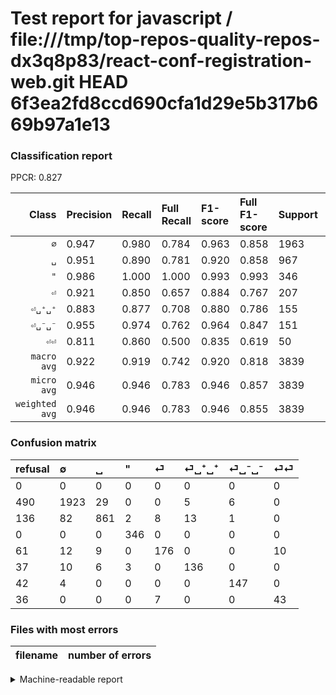 # Test report for javascript / file:///tmp/top-repos-quality-repos-dx3q8p83/react-conf-registration-web.git HEAD 6f3ea2fd8ccd690cfa1d29e5b317b669b97a1e13

### Classification report

PPCR: 0.827

| Class | Precision | Recall | Full Recall | F1-score | Full F1-score | Support | Full Support | PPCR |
|------:|:----------|:-------|:------------|:---------|:---------|:--------|:-------------|:-----|
| `∅` | 0.947| 0.980| 0.784| 0.963| 0.858| 1963| 2453| 0.800 |
| `␣` | 0.951| 0.890| 0.781| 0.920| 0.858| 967| 1103| 0.877 |
| `"` | 0.986| 1.000| 1.000| 0.993| 0.993| 346| 346| 1.000 |
| `⏎` | 0.921| 0.850| 0.657| 0.884| 0.767| 207| 268| 0.772 |
| `⏎␣⁺␣⁺` | 0.883| 0.877| 0.708| 0.880| 0.786| 155| 192| 0.807 |
| `⏎␣⁻␣⁻` | 0.955| 0.974| 0.762| 0.964| 0.847| 151| 193| 0.782 |
| `⏎⏎` | 0.811| 0.860| 0.500| 0.835| 0.619| 50| 86| 0.581 |
| `macro avg` | 0.922| 0.919| 0.742| 0.920| 0.818| 3839| 4641| 0.827 |
| `micro avg` | 0.946| 0.946| 0.783| 0.946| 0.857| 3839| 4641| 0.827 |
| `weighted avg` | 0.946| 0.946| 0.783| 0.946| 0.855| 3839| 4641| 0.827 |

### Confusion matrix

|refusal|  ∅| ␣| "| ⏎| ⏎␣⁺␣⁺| ⏎␣⁻␣⁻| ⏎⏎| 
|:---|:---|:---|:---|:---|:---|:---|:---|
|0 |0 |0 |0 |0 |0 |0 |0 |
|490 |1923 |29 |0 |0 |5 |6 |0 |
|136 |82 |861 |2 |8 |13 |1 |0 |
|0 |0 |0 |346 |0 |0 |0 |0 |
|61 |12 |9 |0 |176 |0 |0 |10 |
|37 |10 |6 |3 |0 |136 |0 |0 |
|42 |4 |0 |0 |0 |0 |147 |0 |
|36 |0 |0 |0 |7 |0 |0 |43 |

### Files with most errors

| filename | number of errors|
|:----:|:-----|

<details>
    <summary>Machine-readable report</summary>
```json
{
  "cl_report": {"\"": {"f1-score": 0.9928263988522239, "precision": 0.9857549857549858, "recall": 1.0, "support": 346}, "macro avg": {"f1-score": 0.9198870718740407, "precision": 0.9220584981014637, "recall": 0.9187394981669088, "support": 3839}, "micro avg": {"f1-score": 0.9460797082573587, "precision": 0.9460797082573587, "recall": 0.9460797082573587, "support": 3839}, "weighted avg": {"f1-score": 0.945587660064886, "precision": 0.9460801737212026, "recall": 0.9460797082573587, "support": 3839}, "\u2205": {"f1-score": 0.9629444166249375, "precision": 0.946824224519941, "recall": 0.9796230259806419, "support": 1963}, "\u23ce": {"f1-score": 0.8844221105527639, "precision": 0.9214659685863874, "recall": 0.8502415458937198, "support": 207}, "\u23ce\u23ce": {"f1-score": 0.8349514563106797, "precision": 0.8113207547169812, "recall": 0.86, "support": 50}, "\u23ce\u2423\u207a\u2423\u207a": {"f1-score": 0.8802588996763754, "precision": 0.8831168831168831, "recall": 0.8774193548387097, "support": 155}, "\u23ce\u2423\u207b\u2423\u207b": {"f1-score": 0.9639344262295083, "precision": 0.9545454545454546, "recall": 0.9735099337748344, "support": 151}, "\u2423": {"f1-score": 0.9198717948717949, "precision": 0.9513812154696133, "recall": 0.890382626680455, "support": 967}},
  "cl_report_full": {"\"": {"f1-score": 0.9928263988522239, "precision": 0.9857549857549858, "recall": 1.0, "support": 346}, "macro avg": {"f1-score": 0.8181559182440219, "precision": 0.9220584981014637, "recall": 0.7416063122111444, "support": 4641}, "micro avg": {"f1-score": 0.8566037735849057, "precision": 0.9460797082573587, "recall": 0.7825899590605473, "support": 4641}, "weighted avg": {"f1-score": 0.8546837316278204, "precision": 0.9445198679711594, "recall": 0.7825899590605473, "support": 4641}, "\u2205": {"f1-score": 0.8577163247100802, "precision": 0.946824224519941, "recall": 0.7839380350591113, "support": 2453}, "\u23ce": {"f1-score": 0.7668845315904139, "precision": 0.9214659685863874, "recall": 0.6567164179104478, "support": 268}, "\u23ce\u23ce": {"f1-score": 0.6187050359712231, "precision": 0.8113207547169812, "recall": 0.5, "support": 86}, "\u23ce\u2423\u207a\u2423\u207a": {"f1-score": 0.7861271676300577, "precision": 0.8831168831168831, "recall": 0.7083333333333334, "support": 192}, "\u23ce\u2423\u207b\u2423\u207b": {"f1-score": 0.8472622478386168, "precision": 0.9545454545454546, "recall": 0.7616580310880829, "support": 193}, "\u2423": {"f1-score": 0.8575697211155378, "precision": 0.9513812154696133, "recall": 0.7805983680870353, "support": 1103}},
  "ppcr": 0.8271924154277095
}
```
</details>
